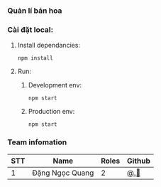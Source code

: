 ### Quản lí bán hoa

### Cài đặt local: 
1. Install dependancies:

    `npm install`
1. Run:
   1. Development env:
   
      `npm start`
   1. Production env:
   
      `npm start`
      
### Team infomation
STT | Name | Roles | Github
--- | ---- | ----- | ------
1 | Đặng Ngọc Quang | 2 | [@.:peach:](https://github.com/quang1410)
